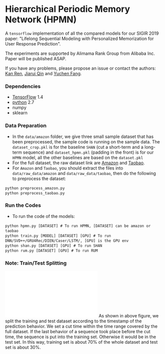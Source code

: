 # Hierarchical Periodic Memory Network (HPMN)

A `tensorflow` implementation of all the compared models for our SIGIR 2019 paper: "Lifelong Sequential Modeling with Personalized Memorization for User Response Prediction".

The experiments are supported by Alimama Rank Group from Alibaba Inc.
Paper will be published ASAP.

If you have any problems, please propose an issue or contact the authors: [Kan Ren](http://saying.ren/), [Jiarui Qin](http://apex.sjtu.edu.cn/members/qinjr) and [Yuchen Fang](http://apex.sjtu.edu.cn/members/arthur_fyc).
### Dependencies
* [TensorFlow](https://www.tensorflow.org/) 1.4
* [python](https://www.python.org/) 2.7
* numpy
* sklearn

### Data Preparation
- In the `data/amazon` folder, we give three small sample dataset that has been preprocessed, the sample code is running on the sample data. The `dataset_crop.pkl` is for the baseline `SHAN` (cut a short-term and a long-term sequence) and `dataset_hpmn.pkl` (padding in the front) is for our `HPMN` model, all the other baselines are based on the `dataset.pkl`
- For the full dataset, the raw dataset link are [Amazon](http://snap.stanford.edu/data/amazon/productGraph/categoryFiles/reviews_Electronics_5.json.gz) and [Taobao](https://tianchi.aliyun.com/dataset/dataDetail?dataId=649). 
- For `Amazon` and `Taobao`, you should extract the files into `data/raw_data/amazon` and `data/raw_data/taobao`, then do the following to preprocess the dataset:
```
python preprocess_amazon.py
python preprocess_taobao.py
```

### Run the Codes
- To run the code of the models:
```
python hpmn.py [DATASET] # To run HPMN, [DATASET] can be amazon or taobao
python train.py [MODEL] [DATASET] [GPU] # To run DNN/SVD++/GRU4Rec/DIEN/Caser/LSTM/, [GPU] is the GPU env 
python shan.py [DATASET] [GPU] # To run SHAN
python rum.py [DATASET] [GPU] # To run RUM
```

### Note: Train/Test Splitting
![image](./data-split-empty.pdf)
As shown in above figure, we split the training and test dataset according to the timestamp of the prediction behavior.
We set a cut time within the time range covered by the full dataset.
If the last behavior of a sequence took place before the cut time, the sequence is put into the training set. Otherwise it would be in the test set. In this way, training set is about 70% of the whole dataset and test set is about 30%.